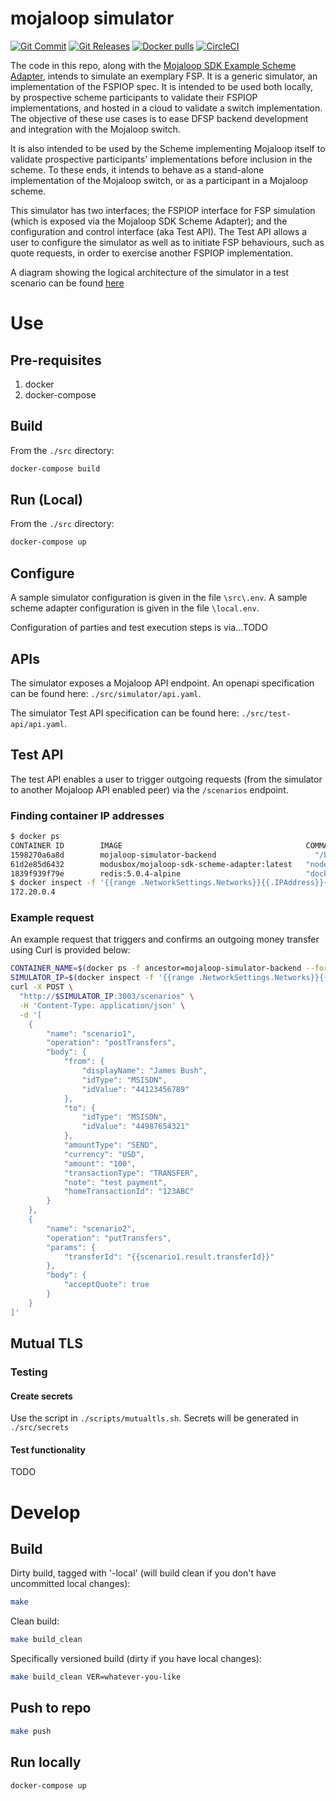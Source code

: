 # mojaloop simulator
[![Git Commit](https://img.shields.io/github/last-commit/mojaloop/mojaloop-simulator.svg?style=flat)](https://github.com/mojaloop/mojaloop-simulator/commits/master)
[![Git Releases](https://img.shields.io/github/release/mojaloop/mojaloop-simulator.svg?style=flat)](https://github.com/mojaloop/mojaloop-simulator/releases)
[![Docker pulls](https://img.shields.io/docker/pulls/mojaloop/mojaloop-simulator.svg?style=flat)](https://hub.docker.com/r/mojaloop/mojaloop-simulator)
[![CircleCI](https://circleci.com/gh/mojaloop/mojaloop-simulator.svg?style=svg)](https://circleci.com/gh/mojaloop/mojaloop-simulator)


The code in this repo, along with the [Mojaloop SDK Example Scheme Adapter](http://www.github.com/modusbox/mojaloop-sdk-example-scheme-adapter), intends to simulate an exemplary FSP. It is a generic simulator, an implementation of the FSPIOP spec. It is intended to be used both locally, by prospective scheme participants to validate their FSPIOP implementations, and hosted in a cloud to validate a switch implementation. The objective of these use cases is to ease DFSP backend development and integration with the Mojaloop switch.

It is also intended to be used by the Scheme implementing Mojaloop itself to validate prospective participants' implementations before inclusion in the scheme. To these ends, it intends to behave as a stand-alone implementation of the Mojaloop switch, or as a participant in a Mojaloop scheme.

This simulator has two interfaces; the FSPIOP interface for FSP simulation (which is exposed via the Mojaloop SDK Scheme Adapter); and the configuration and control interface (aka Test API). The Test API allows a user to configure the simulator as well as to initiate FSP behaviours, such as quote requests, in order to exercise another FSPIOP implementation.

A diagram showing the logical architecture of the simulator in a test scenario can be found [here](docs/SimulatorArchitecture.jpg)

# Use

## Pre-requisites
  1. docker
  2. docker-compose


## Build
From the `./src` directory:
```bash
docker-compose build
```

## Run (Local)
From the `./src` directory:
```bash
docker-compose up
```


## Configure
A sample simulator configuration is given in the file `\src\.env`.
A sample scheme adapter configuration is given in the file `\local.env`.

Configuration of parties and test execution steps is via...TODO


## APIs
The simulator exposes a Mojaloop API endpoint. An openapi specification can be found here: `./src/simulator/api.yaml`.

The simulator Test API specification can be found here: `./src/test-api/api.yaml`.


## Test API
The test API enables a user to trigger outgoing requests (from the simulator to another Mojaloop API enabled peer) via the `/scenarios` endpoint.

### Finding container IP addresses
```bash
$ docker ps
CONTAINER ID        IMAGE                                         COMMAND                  CREATED             STATUS              PORTS               NAMES
1598270a6a8d        mojaloop-simulator-backend                      "/bin/sh -c 'node /s…"   7 minutes ago       Up 7 minutes        3000-3001/tcp       src_sim_1
61d2e85d6432        modusbox/mojaloop-sdk-scheme-adapter:latest   "node /src/index.js"     7 minutes ago       Up 7 minutes        3000/tcp            src_scheme-adapter_1
1839f939f79e        redis:5.0.4-alpine                            "docker-entrypoint.s…"   7 minutes ago       Up 7 minutes        6379/tcp            src_redis_1
$ docker inspect -f '{{range .NetworkSettings.Networks}}{{.IPAddress}}{{end}}' src_sim_1
172.20.0.4
```

### Example request

An example request that triggers and confirms an outgoing money transfer using Curl is provided below:

```bash
CONTAINER_NAME=$(docker ps -f ancestor=mojaloop-simulator-backend --format '{{.Names}}')
SIMULATOR_IP=$(docker inspect -f '{{range .NetworkSettings.Networks}}{{.IPAddress}}{{end}}' "$CONTAINER_NAME")
curl -X POST \
  "http://$SIMULATOR_IP:3003/scenarios" \
  -H 'Content-Type: application/json' \
  -d '[
    {
        "name": "scenario1",
        "operation": "postTransfers",
        "body": {
            "from": {
                "displayName": "James Bush",
                "idType": "MSISDN",
                "idValue": "44123456789"
            },
            "to": {
                "idType": "MSISDN",
                "idValue": "44987654321"
            },
            "amountType": "SEND",
            "currency": "USD",
            "amount": "100",
            "transactionType": "TRANSFER",
            "note": "test payment",
            "homeTransactionId": "123ABC"
        }
    },
    {
        "name": "scenario2",
        "operation": "putTransfers",
        "params": {
            "transferId": "{{scenario1.result.transferId}}"
        },
        "body": {
            "acceptQuote": true
        }
    }
]'
```


## Mutual TLS

### Testing

#### Create secrets
Use the script in `./scripts/mutualtls.sh`. Secrets will be generated in `./src/secrets`

#### Test functionality
TODO

# Develop

## Build

Dirty build, tagged with '-local' (will build clean if you don't have uncommitted local changes):
```bash
make
```

Clean build:
```bash
make build_clean
```

Specifically versioned build (dirty if you have local changes):
```bash
make build_clean VER=whatever-you-like
```

## Push to repo
```bash
make push
```

## Run locally
```bash
docker-compose up
```
